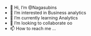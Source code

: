 - 👋 Hi, I’m @Nagasubins
- 👀 I’m interested in Business analytics 
- 🌱 I’m currently learning Analytics
- 💞️ I’m looking to collaborate oo
- 📫 How to reach me ...

<!---
Nagasubins/Nagasubins is a ✨ special ✨ repository because its `README.md` (this file) appears on your GitHub profile.
You can click the Preview link to take a look at your changes.
--->
